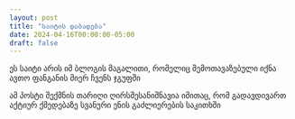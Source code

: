 ```yaml
---
layout: post
title: "საიტის დაბადება"
date: 2024-04-16T00:00:00-05:00
draft: false
---
```


ეს საიტი არის იმ ბლოგის მაგალითი, რომელიც შემოთავაზებული იქნა ავთო ფანგანის მიერ ჩვენს ჯგუფში

ამ პოსტი შექმნის თარიღი ღირსშესანიშნავია იმითაც, რომ გადავდივართ აქტიურ ქმედებაზე სვანური ენის გაძლიერების საკითხში
